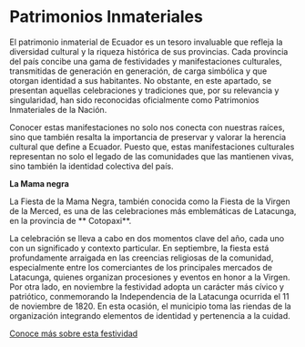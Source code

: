# Patrimonios Inmateriales

El patrimonio inmaterial de Ecuador es un tesoro invaluable que refleja la diversidad cultural y la riqueza histórica de sus provincias. Cada provincia del país concibe una gama de festividades y manifestaciones culturales, transmitidas de generación en generación, de carga simbólica y que otorgan identidad a sus habitantes. No obstante, en este apartado, se presentan aquellas celebraciones y tradiciones que, por su relevancia y singularidad, han sido reconocidas oficialmente como Patrimonios Inmateriales de la Nación.

Conocer estas manifestaciones no solo nos conecta con nuestras raíces, sino que también resalta la importancia de preservar y valorar la herencia cultural que define a Ecuador. Puesto que, estas manifestaciones culturales representan no solo el legado de las comunidades que las mantienen vivas, sino también la identidad colectiva del país.

**La Mama negra**

La Fiesta de la Mama Negra, también conocida como la Fiesta de la Virgen de la Merced, es una de las celebraciones más emblemáticas de Latacunga, en la provincia de ** Cotopaxi**.

La celebración se lleva a cabo en dos momentos clave del año, cada uno con un significado y contexto particular. En septiembre, la fiesta está profundamente arraigada en las creencias religiosas de la comunidad, especialmente entre los comerciantes de los principales mercados de Latacunga, quienes organizan procesiones y eventos en honor a la Virgen. Por otra lado, en noviembre la festividad adopta un carácter más cívico y patriótico, conmemorando la Independencia de la Latacunga ocurrida el 11 de noviembre de 1820. En esta ocasión, el municipio toma las riendas de la organización integrando elementos de identidad y pertenencia a la cuidad. 

[Conoce más sobre esta festividad](https://www.youtube.com/watch?v=JqnFYO7P5-g)

